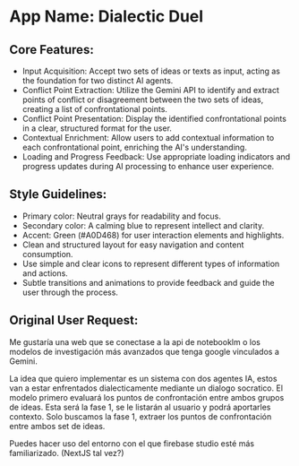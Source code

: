 # **App Name**: Dialectic Duel

## Core Features:

- Input Acquisition: Accept two sets of ideas or texts as input, acting as the foundation for two distinct AI agents.
- Conflict Point Extraction: Utilize the Gemini API to identify and extract points of conflict or disagreement between the two sets of ideas, creating a list of confrontational points.
- Conflict Point Presentation: Display the identified confrontational points in a clear, structured format for the user.
- Contextual Enrichment: Allow users to add contextual information to each confrontational point, enriching the AI's understanding.
- Loading and Progress Feedback: Use appropriate loading indicators and progress updates during AI processing to enhance user experience.

## Style Guidelines:

- Primary color: Neutral grays for readability and focus.
- Secondary color: A calming blue to represent intellect and clarity.
- Accent: Green (#A0D468) for user interaction elements and highlights.
- Clean and structured layout for easy navigation and content consumption.
- Use simple and clear icons to represent different types of information and actions.
- Subtle transitions and animations to provide feedback and guide the user through the process.

## Original User Request:
Me gustaría una web que se conectase a la api de notebooklm o los modelos de investigación más avanzados que tenga google vinculados a Gemini.

La idea que quiero implementar es un sistema con dos agentes IA, estos van a estar enfrentados dialecticamente mediante un dialogo socratico. El modelo primero evaluará los puntos de confrontación entre ambos grupos de ideas. Esta será la fase 1, se le listarán al usuario y podrá aportarles contexto. Solo buscamos la fase 1, extraer los puntos de confrontación entre ambos set de ideas.

Puedes hacer uso del entorno con el que firebase studio esté más familiarizado. (NextJS tal vez?)
  
